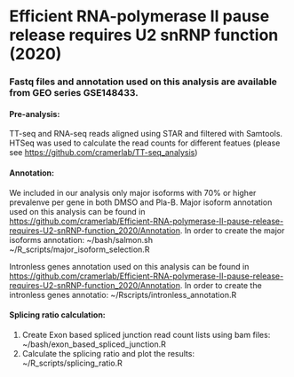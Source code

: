 # Efficient RNA-polymerase II pause release requires U2 snRNP function (2020)

### Fastq files and annotation used on this analysis are available from GEO series GSE148433.

#### Pre-analysis:   
TT-seq and RNA-seq reads aligned using STAR and filtered with Samtools. HTSeq  was used to calculate the read counts for different featues (please see https://github.com/cramerlab/TT-seq_analysis)


#### Annotation:
We included in our analysis only major isoforms with 70% or higher prevalenve per gene in both DMSO and Pla-B.
Major isoform annotation used on this analysis can be found in https://github.com/cramerlab/Efficient-RNA-polymerase-II-pause-release-requires-U2-snRNP-function_2020/Annotation. 
In order to create the major isoforms annotation:
~/bash/salmon.sh
~/R_scripts/major_isoform_selection.R

Intronless genes annotation used on this analysis can be found in https://github.com/cramerlab/Efficient-RNA-polymerase-II-pause-release-requires-U2-snRNP-function_2020/Annotation. 
In order to create the intronless genes annotatio:
~/Rscripts/intronless_annotation.R

#### Splicing ratio calculation:
1) Create Exon based spliced junction read count lists using bam files:
~/bash/exon_based_spliced_junction.R
2) Calculate the splicing ratio and plot the results:
~/R_scripts/splicing_ratio.R

